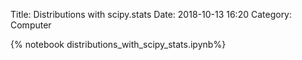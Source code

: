 Title: Distributions with scipy.stats
Date: 2018-10-13 16:20
Category: Computer

{% notebook distributions_with_scipy_stats.ipynb%}
